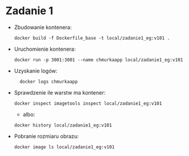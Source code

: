 # Zadanie 1 

- Zbudowanie kontenera:
  ```
  docker build -f Dockerfile_base -t local/zadanie1_eg:v101 .
  ```
- Uruchomienie kontenera:
  ```
  docker run -p 3001:3001 --name chmurkaapp local/zadanie1_eg:v101
  ```
- Uzyskanie logów:
  ```
    docker logs chmurkaapp
  ```
- Sprawdzenie ile warstw ma kontener:
  ```
  docker inspect imagetools inspect local/zadanie1_eg:v101
  ```
  - albo:
  ```
  docker history local/zadanie1_eg:v101
  ```

- Pobranie rozmiaru obrazu:
  ```
  docker image ls local/zadanie1_eg:v101
  ```
